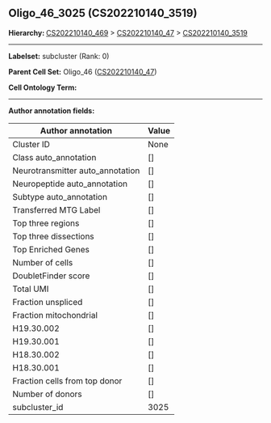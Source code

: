## Oligo_46_3025 (CS202210140_3519)
<b>Hierarchy: </b>
[CS202210140_469](https://purl.brain-bican.org/taxonomy/CS202210140#CS202210140_469) >
[CS202210140_47](https://purl.brain-bican.org/taxonomy/CS202210140#CS202210140_47) >
[CS202210140_3519](https://purl.brain-bican.org/taxonomy/CS202210140#CS202210140_3519)

---


**Labelset:** subcluster (Rank: 0)

**Parent Cell Set:** Oligo_46 ([CS202210140_47](https://purl.brain-bican.org/taxonomy/CS202210140#CS202210140_47))



**Cell Ontology Term:** 

[MARKER GENES.]: #


---

[TRANSFERRED ANNOTATIONS.]: #


[AUTHOR ANNOTATION FIELDS.]: #


**Author annotation fields:**

| Author annotation | Value |
|-------------------|-------|
|Cluster ID|None|
|Class auto_annotation|[]|
|Neurotransmitter auto_annotation|[]|
|Neuropeptide auto_annotation|[]|
|Subtype auto_annotation|[]|
|Transferred MTG Label|[]|
|Top three regions|[]|
|Top three dissections|[]|
|Top Enriched Genes|[]|
|Number of cells|[]|
|DoubletFinder score|[]|
|Total UMI|[]|
|Fraction unspliced|[]|
|Fraction mitochondrial|[]|
|H19.30.002|[]|
|H19.30.001|[]|
|H18.30.002|[]|
|H18.30.001|[]|
|Fraction cells from top donor|[]|
|Number of donors|[]|
|subcluster_id|3025|
